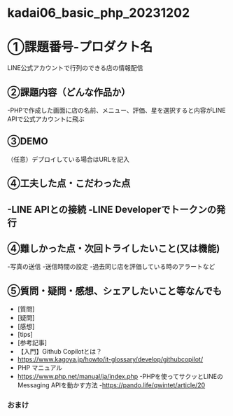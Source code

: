 # kadai06_basic_php_20231202
# ①課題番号-プロダクト名
LINE公式アカウントで行列のできる店の情報配信

## ②課題内容（どんな作品か）
-PHPで作成した画面に店の名前、メニュー、評価、星を選択すると内容がLINE APIで公式アカウントに飛ぶ

## ③DEMO
（任意）デプロイしている場合はURLを記入


## ④工夫した点・こだわった点
-LINE APIとの接続
-LINE Developerでトークンの発行
-

## ④難しかった点・次回トライしたいこと(又は機能)
-写真の送信
-送信時間の設定
-過去同じ店を評価している時のアラートなど

## ⑤質問・疑問・感想、シェアしたいこと等なんでも
- [質問]
- [疑問]
- [感想]
- [tips]
- [参考記事]
- 【入門】Github Copilotとは？
- https://www.kagoya.jp/howto/it-glossary/develop/githubcopilot/
- PHP マニュアル
- https://www.php.net/manual/ja/index.php
-PHPを使ってサクッとLINEのMessaging APIを動かす方法
-https://pando.life/qwintet/article/20

### おまけ
